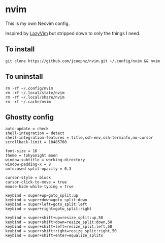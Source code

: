 # nvim

This is my own Neovim config.

Inspired by [LazyVim](https://www.lazyvim.org) but stripped down to only the things I need.

## To install

```console
git clone https://github.com/jcoopnz/nvim.git ~/.config/nvim && nvim
```

## To uninstall

```console
rm -rf ~/.config/nvim
rm -rf ~/.local/state/nvim
rm -rf ~/.local/share/nvim
rm -rf ~/.cache/nvim
```

## Ghostty config

```console
auto-update = check
shell-integration = detect
shell-integration-features = title,ssh-env,ssh-terminfo,no-cursor
scrollback-limit = 10485760

font-size = 16
theme = tokyonight moon
window-subtitle = working-directory
window-padding-x = 8
unfocused-split-opacity = 0.3

cursor-style = block
cursor-click-to-move = true
mouse-hide-while-typing = true

keybind = super+up=goto_split:up
keybind = super+down=goto_split:down
keybind = super+left=goto_split:left
keybind = super+right=goto_split:right

keybind = super+shift+up=resize_split:up,50
keybind = super+shift+down=resize_split:down,50
keybind = super+shift+left=resize_split:left,50
keybind = super+shift+right=resize_split:right,50
keybind = super+shift+enter=equalize_splits
```

